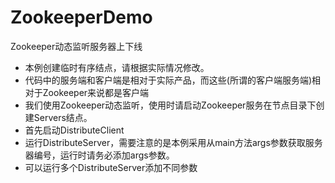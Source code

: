 # ZookeeperDemo
Zookeeper动态监听服务器上下线
- 本例创建临时有序结点，请根据实际情况修改。
- 代码中的服务端和客户端是相对于实际产品，而这些(所谓的客户端服务端)相对于Zookeeper来说都是客户端
- 我们使用Zookeeper动态监听，使用时请启动Zookeeper服务在节点目录下创建Servers结点。
- 首先启动DistributeClient
- 运行DistributeServer，需要注意的是本例采用从main方法args参数获取服务器编号，运行时请务必添加args参数。
- 可以运行多个DistributeServer添加不同参数
